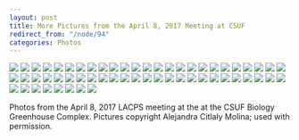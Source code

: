 ```yaml
---
layout: post
title: More Pictures from the April 8, 2017 Meeting at CSUF
redirect_from: "/node/94"
categories: Photos
---
```


<img src="/sites/default/files/styles/large/public/meeting_photos/_MG_7651.jpg"  />

<img src="/sites/default/files/styles/large/public/meeting_photos/_MG_7630.jpg"  />

<img src="/sites/default/files/styles/large/public/meeting_photos/_MG_7631.jpg"   />

<img src="/sites/default/files/styles/large/public/meeting_photos/_MG_7635.jpg"   />

<img src="/sites/default/files/styles/large/public/meeting_photos/_MG_7637.jpg"   />

<img src="/sites/default/files/styles/large/public/meeting_photos/_MG_7638.jpg"  />

<img src="/sites/default/files/styles/large/public/meeting_photos/_MG_7643.jpg"   />

<img src="/sites/default/files/styles/large/public/meeting_photos/_MG_7647.jpg"   />

<img src="/sites/default/files/styles/large/public/meeting_photos/_MG_7657.jpg"   />

<img src="/sites/default/files/styles/large/public/meeting_photos/_MG_7658.jpg"   />

<img src="/sites/default/files/styles/large/public/meeting_photos/_MG_7660.jpg"   />

<img src="/sites/default/files/styles/large/public/meeting_photos/_MG_7661.jpg"   />

<img src="/sites/default/files/styles/large/public/meeting_photos/_MG_7662.jpg"   />

<img src="/sites/default/files/styles/large/public/meeting_photos/_MG_7666.jpg"   />

<img src="/sites/default/files/styles/large/public/meeting_photos/_MG_7667.jpg"   />

<img src="/sites/default/files/styles/large/public/meeting_photos/_MG_7674.jpg"   />

<img src="/sites/default/files/styles/large/public/meeting_photos/_MG_7677.jpg"   />

<img src="/sites/default/files/styles/large/public/meeting_photos/_MG_7678.jpg"   />

<img src="/sites/default/files/styles/large/public/meeting_photos/_MG_7679.jpg"   />

<img src="/sites/default/files/styles/large/public/meeting_photos/_MG_7682.jpg"   />

<img src="/sites/default/files/styles/large/public/meeting_photos/_MG_7690.jpg"   />

<img src="/sites/default/files/styles/large/public/meeting_photos/_MG_7692.jpg"   />

<img src="/sites/default/files/styles/large/public/meeting_photos/_MG_7693.jpg"   />

<img src="/sites/default/files/styles/large/public/meeting_photos/_MG_7696.jpg"   />

<img src="/sites/default/files/styles/large/public/meeting_photos/_MG_7699.jpg"   />

<img src="/sites/default/files/styles/large/public/meeting_photos/_MG_7700.jpg"   />

<img src="/sites/default/files/styles/large/public/meeting_photos/_MG_7703.jpg"   />

<img src="/sites/default/files/styles/large/public/meeting_photos/_MG_7710.jpg"   />

<img src="/sites/default/files/styles/large/public/meeting_photos/_MG_7712.jpg"   />

<img src="/sites/default/files/styles/large/public/meeting_photos/_MG_7714.jpg"   />

<img src="/sites/default/files/styles/large/public/meeting_photos/_MG_7721.jpg"   />

<img src="/sites/default/files/styles/large/public/meeting_photos/_MG_7727.jpg"   />

<img src="/sites/default/files/styles/large/public/meeting_photos/_MG_7733.jpg"   />

<img src="/sites/default/files/styles/large/public/meeting_photos/_MG_7736.jpg"   />

<img src="/sites/default/files/styles/large/public/meeting_photos/_MG_7737.jpg"   />

<img src="/sites/default/files/styles/large/public/meeting_photos/_MG_7741.jpg"   />

<img src="/sites/default/files/styles/large/public/meeting_photos/_MG_7742.jpg"   />

<img src="/sites/default/files/styles/large/public/meeting_photos/_MG_7743.jpg"   />

<img src="/sites/default/files/styles/large/public/meeting_photos/_MG_7750.jpg"   />

<img src="/sites/default/files/styles/large/public/meeting_photos/_MG_7761.jpg"   />

<img src="/sites/default/files/styles/large/public/meeting_photos/_MG_7762.jpg"   />

<img src="/sites/default/files/styles/large/public/meeting_photos/_MG_7768.jpg"   />

<img src="/sites/default/files/styles/large/public/meeting_photos/_MG_7770.jpg"   />

<img src="/sites/default/files/styles/large/public/meeting_photos/_MG_7771.jpg"   />

<img src="/sites/default/files/styles/large/public/meeting_photos/_MG_7772.jpg"   />

<img src="/sites/default/files/styles/large/public/meeting_photos/_MG_7780.jpg"   />

<img src="/sites/default/files/styles/large/public/meeting_photos/_MG_7782.jpg"   />

<img src="/sites/default/files/styles/large/public/meeting_photos/_MG_7786.jpg"   />

<img src="/sites/default/files/styles/large/public/meeting_photos/_MG_7789.jpg"   />

<img src="/sites/default/files/styles/large/public/meeting_photos/_MG_7790.jpg"   />

<img src="/sites/default/files/styles/large/public/meeting_photos/_MG_7791.jpg"   />

<img src="/sites/default/files/styles/large/public/meeting_photos/_MG_7797.jpg"   />

<img src="/sites/default/files/styles/large/public/meeting_photos/_MG_7798.jpg"   />

<img src="/sites/default/files/styles/large/public/meeting_photos/_MG_7799.jpg"  />

<img src="/sites/default/files/styles/large/public/meeting_photos/_MG_7801.jpg"  />

<img src="/sites/default/files/styles/large/public/meeting_photos/_MG_7804.jpg"  />

<img src="/sites/default/files/styles/large/public/meeting_photos/_MG_7807.jpg"  />

<img src="/sites/default/files/styles/large/public/meeting_photos/_MG_7809.jpg"  />

Photos from the April 8, 2017 LACPS meeting at the at the CSUF Biology Greenhouse Complex. Pictures copyright Alejandra Citlaly Molina; used with permission.
